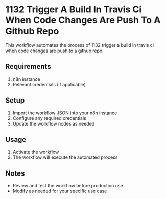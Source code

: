 # 1132 Trigger A Build In Travis Ci When Code Changes Are Push To A Github Repo

This workflow automates the process of 1132 trigger a build in travis ci when code changes are push to a github repo.

## Requirements

1. n8n instance
2. Relevant credentials (if applicable)

## Setup

1. Import the workflow JSON into your n8n instance
2. Configure any required credentials
3. Update the workflow nodes as needed

## Usage

1. Activate the workflow
2. The workflow will execute the automated process

## Notes

- Review and test the workflow before production use
- Modify as needed for your specific use case
